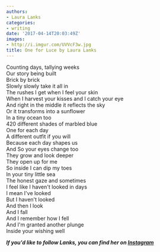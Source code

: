 ```yaml
---
authors:
- Laura Lanks
categories:
- writing
date: '2017-04-14T20:03:49Z'
images:
- http://i.imgur.com/UVVcF3w.jpg
title: One for Luce by Laura Lanks
---
```

Counting days, tallying weeks  
Our story being built  
Brick by brick  
Slowly slowly take it all in  
The rushes I get when I feel your skin  
When I harvest your kisses and I catch your eye  
And right in the middle it reflects the sky  
Or it transforms into a sunflower  
In a tiny ocean too  
420 different shades of marbled blue  
One for each day  
A different outfit if you will  
Because each day shapes us  
And So your eyes change too  
They grow and look deeper  
They open up for me  
So inside I can dip my toes<br> 
In your tiny little sea  
The honest gaze and sometimes<br> 
I feel like I haven't looked in days  
I mean I've looked  
But I haven't looked  
And then I look  
And I fall  
And I remember how I fell  
And I'm granted another plunge  
Inside your wishing well  

**_If you'd like to follow Lanks, you can find her on [Instagram](https://www.instagram.com/lanksontheroad/ "")_**